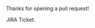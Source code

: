 <!-- don't forget to include @parkerbxyz as a reviewer :heart: --> 


Thanks for opening a pull request!

JIRA Ticket: 
